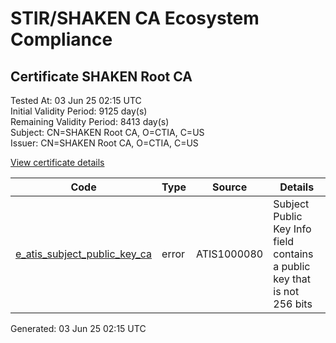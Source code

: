 # STIR/SHAKEN CA Ecosystem Compliance

## Certificate SHAKEN Root CA

Tested At: 03 Jun 25 02:15 UTC\
Initial Validity Period: 9125 day(s)\
Remaining Validity Period: 8413 day(s)\
Subject: CN=SHAKEN Root CA, O=CTIA, C=US\
Issuer: CN=SHAKEN Root CA, O=CTIA, C=US

[View certificate details](https://x509.io/?cert=MIIB7DCCAXGgAwIBAgIUC121W1K%2BmtMXtilUY%2FzZ5sjGiD0wCgYIKoZIzj0EAwMwNTELMAkGA1UEBhMCVVMxDTALBgNVBAoMBENUSUExFzAVBgNVBAMMDlNIQUtFTiBSb290IENBMB4XDTIzMDYyMTEzMTUyNloXDTQ4MDYxNDEzMTUyNlowNTELMAkGA1UEBhMCVVMxDTALBgNVBAoMBENUSUExFzAVBgNVBAMMDlNIQUtFTiBSb290IENBMHYwEAYHKoZIzj0CAQYFK4EEACIDYgAEmY0HRLtHuM3vLsScB%2BJvKxyPJI420XSU8yrm2uJGt0q5c1HGJmntrC%2FdSC3tlbNTwm9UJAd41tZwvvwW6SUS4gHP%2FvZrdQY%2BXuofInFBt3rfmJNHih%2B16gCe9PpHN5Uvo0IwQDAPBgNVHRMBAf8EBTADAQH%2FMB0GA1UdDgQWBBTK97ldmVZoKMTO8hrjALPsmHwCJjAOBgNVHQ8BAf8EBAMCAgQwCgYIKoZIzj0EAwMDaQAwZgIxAOKB%2BmHi2xQKTN0%2Fa%2BPA6idgeZG5kPLjGrx83JDultsGizrVsEx0eje7y0eyKDRPFQIxAIEL8D9gfcMAD%2FD5sWQxWaO7kmofI%2FbVDwf6Wq3QkyLFtJ224bk%2BJ9qWuTGoOFBg9g%3D%3D)

| Code | Type | Source | Details |
|------|------|--------|---------|
| [e_atis_subject_public_key_ca](../../ISSUES/e_atis_subject_public_key_ca/README.md) | error | ATIS1000080 | Subject Public Key Info field contains a public key that is not 256 bits |


Generated: 03 Jun 25 02:15 UTC